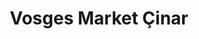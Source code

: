 ---
title: "Vosges Market Çinar"
url: /saint-die-des-vosges/vosges-market-cinar/
shop: supermarché
---